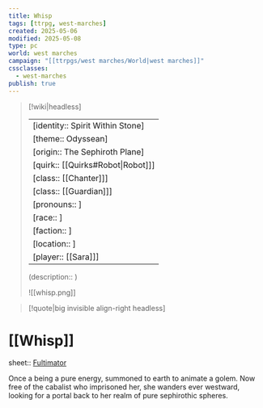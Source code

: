 ```yaml
---
title: Whisp
tags: [ttrpg, west-marches]
created: 2025-05-06
modified: 2025-05-08
type: pc
world: west marches
campaign: "[[ttrpgs/west marches/World|west marches]]"
cssclasses:
  - west-marches
publish: true
---
```


> [!wiki|headless]
>
> |               |
> | ------------- |
> | [identity:: Spirit Within Stone] |
> | [theme:: Odyssean] |
> | [origin:: The Sephiroth Plane] |
> | [quirk:: [[Quirks#Robot\|Robot]]] |
> | [class:: [[Chanter]]] |
> | [class:: [[Guardian]]] |
> | [pronouns:: ] |
> | [race:: ] |
> | [faction:: ] |
> | [location:: ] |
> | [player:: [[Sara]]] |
>
> (description:: )
>
> ![[whisp.png]]

> [!quote|big invisible align-right headless]

# [[Whisp]]

sheet:: [Fultimator](https://fultimator.com/character-sheet/wkPgiitH8dUcQ0XU8xZO)

Once a being a pure energy, summoned to earth to animate a golem. Now free of the cabalist who imprisoned her, she wanders ever westward, looking for a portal back to her realm of pure sephirothic spheres.
